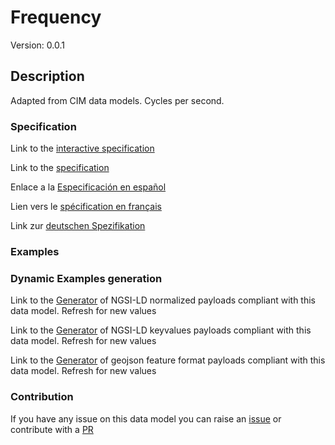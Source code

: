 # Frequency
Version: 0.0.1

## Description 

Adapted from CIM data models. Cycles per second.
### Specification

Link to the [interactive specification](https://swagger.lab.fiware.org/?url=https://raw.githubusercontent.com/smart-data-models/dataModel.EnergyCIM/master/Frequency/swagger.yaml)

Link to the [specification](https://github.com/smart-data-models/dataModel.EnergyCIM/blob/master/Frequency/doc/spec.md)

Enlace a la [Especificación en español](https://github.com/smart-data-models/dataModel.EnergyCIM/blob/master/Frequency/doc/spec_ES.md)

Lien vers le [spécification en français](https://github.com/smart-data-models/dataModel.EnergyCIM/blob/master/Frequency/doc/spec_FR.md)

Link zur [deutschen Spezifikation](https://github.com/smart-data-models/dataModel.EnergyCIM/blob/master/Frequency/doc/spec_DE.md)
### Examples
### Dynamic Examples generation

Link to the [Generator](https://smartdatamodels.org/extra/ngsi-ld_generator.php?schemaUrl=https://raw.githubusercontent.com/smart-data-models/dataModel.EnergyCIM/master/Frequency/schema.json&email=info@smartdatamodels.org) of NGSI-LD normalized payloads compliant with this data model. Refresh for new values

Link to the [Generator](https://smartdatamodels.org/extra/ngsi-ld_generator_keyvalues.php?schemaUrl=https://raw.githubusercontent.com/smart-data-models/dataModel.EnergyCIM/master/Frequency/schema.json&email=info@smartdatamodels.org) of NGSI-LD keyvalues payloads compliant with this data model. Refresh for new values

Link to the [Generator](https://smartdatamodels.org/extra/geojson_features_generator_v1.0.php?schemaUrl=https://raw.githubusercontent.com/smart-data-models/dataModel.EnergyCIM/master/Frequency/schema.json&email=info@smartdatamodels.org) of geojson feature format payloads compliant with this data model. Refresh for new values
### Contribution

 If you have any issue on this data model you can raise an [issue](https://github.com/smart-data-models/dataModel.EnergyCIM/issues)  or contribute with a [PR](https://github.com/smart-data-models/dataModel.EnergyCIM/pulls)